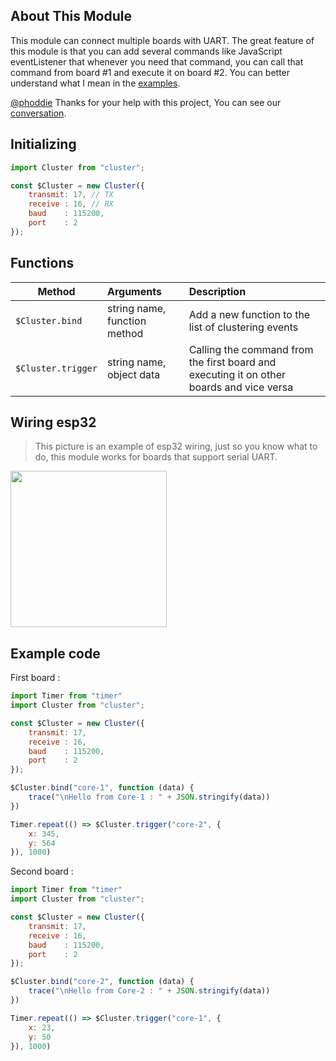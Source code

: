 ## About This Module
This module can connect multiple boards with UART. The great feature of this module is that you can add several commands like JavaScript eventListener that whenever you need that command, you can call that command from board #1 and execute it on board #2. You can better understand what I mean in the <a href="#example">examples</a>.

[@phoddie](https://github.com/phoddie) Thanks for your help with this project, You can see our [conversation](https://github.com/Moddable-OpenSource/moddable/discussions/1180).

## Initializing
```javascript
import Cluster from "cluster";

const $Cluster = new Cluster({
    transmit: 17, // TX
    receive : 16, // RX
    baud    : 115200,
    port    : 2
});
```

## Functions

| Method | Arguments | Description |
| --- | :-- | :-- |
| `$Cluster.bind` | string name, function method | Add a new function to the list of clustering events
| `$Cluster.trigger` | string name, object data | Calling the command from the first board and executing it on other boards and vice versa

## Wiring esp32
> This picture is an example of esp32 wiring, just so you know what to do, this module works for boards that support serial UART.
<img src="https://github.com/salarizadi/moddable-sdk/assets/67143370/aeb040e1-f968-4930-9b4a-077a0741693c" width="250" height="250">

## Example code
<a id="example">

First board :
```javascript
import Timer from "timer"
import Cluster from "cluster";

const $Cluster = new Cluster({
    transmit: 17,
    receive : 16,
    baud    : 115200,
    port    : 2
});

$Cluster.bind("core-1", function (data) {
    trace("\nHello from Core-1 : " + JSON.stringify(data))
})

Timer.repeat(() => $Cluster.trigger("core-2", {
    x: 345,
    y: 564
}), 1000)
```

Second board :
```javascript
import Timer from "timer"
import Cluster from "cluster";

const $Cluster = new Cluster({
    transmit: 17,
    receive : 16,
    baud    : 115200,
    port    : 2
});

$Cluster.bind("core-2", function (data) {
    trace("\nHello from Core-2 : " + JSON.stringify(data))
})

Timer.repeat(() => $Cluster.trigger("core-1", {
    x: 23,
    y: 50
}), 1000)
```

